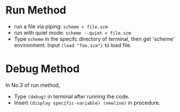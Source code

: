 # Run Method
- run a file via piping:   `scheme < file.scm`
- run with quiet mode:    `scheme --quiet < file.scm`
- Type `scheme` in the specifc directory of terminal, then get 'scheme' environment. Input `(load "foo.scm")` to load file.
# Debug Method
In No.3 of run method, 
- Type `(debug)` in terminal after running the code.
- Insert `(display specific-variable) (newline)` in procedure.